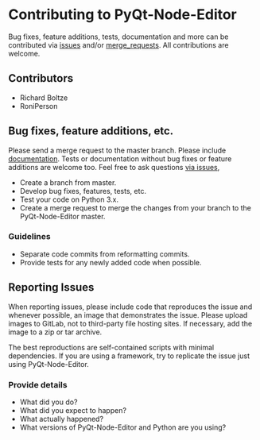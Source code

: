 # Contributing to PyQt-Node-Editor

Bug fixes, feature additions, tests, documentation and more can be contributed 
via [issues](https://gitlab.com/pavel.krupala/pyqt-node-editor/issues) and/or [merge_requests](https://gitlab.com/pavel.krupala/pyqt-node-editor/merge_requests). All contributions are welcome.

## Contributors

- Richard Boltze
- RoniPerson 

## Bug fixes, feature additions, etc.

Please send a merge request to the master branch. Please include [documentation](https://pyqt-node-editor.readthedocs.io/en/latest/). Tests or documentation without bug fixes or feature additions are welcome too. Feel free to ask questions [via issues](https://gitlab.com/pavel.krupala/pyqt-node-editor/issues/new), 

- Create a branch from master.
- Develop bug fixes, features, tests, etc.
- Test your code on Python 3.x. 
- Create a merge request to merge the changes from your branch to the PyQt-Node-Editor master.

### Guidelines

- Separate code commits from reformatting commits.
- Provide tests for any newly added code when possible.

## Reporting Issues

When reporting issues, please include code that reproduces the issue and whenever possible, an image that demonstrates the issue. Please upload images to GitLab, not to third-party file hosting sites. If necessary, add the image to a zip or tar archive.

The best reproductions are self-contained scripts with minimal dependencies. If you are using a framework, try to replicate the issue just using PyQt-Node-Editor.

### Provide details

- What did you do?
- What did you expect to happen?
- What actually happened?
- What versions of PyQt-Node-Editor and Python are you using?
